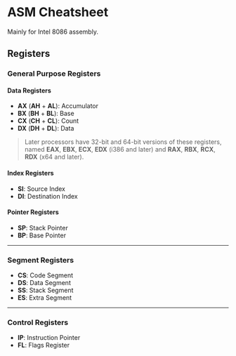 # ASM Cheatsheet

Mainly for Intel 8086 assembly.

## Registers

### General Purpose Registers

#### Data Registers

 - **AX** (**AH** + **AL**): Accumulator
 - **BX** (**BH** + **BL**): Base
 - **CX** (**CH** + **CL**): Count
 - **DX** (**DH** + **DL**): Data

> Later processors have 32-bit and 64-bit versions of these registers, named **EAX**, **EBX**, **ECX**, **EDX** (i386 and later) and **RAX**, **RBX**, **RCX**, **RDX** (x64 and later).

#### Index Registers

 - **SI**: Source Index
 - **DI**: Destination Index

#### Pointer Registers

  - **SP**: Stack Pointer
  - **BP**: Base Pointer

---

### Segment Registers

 - **CS**: Code Segment
 - **DS**: Data Segment
 - **SS**: Stack Segment
 - **ES**: Extra Segment

---

### Control Registers

 - **IP**: Instruction Pointer
 - **FL**: Flags Register

